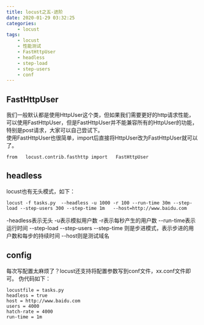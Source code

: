 ```yaml
---
title: locust之五-进阶
date: 2020-01-29 03:32:25
categories: 
	- locust
tags:
	- locust
	- 性能测试
	- FastHttpUser
	- headless
	- step-load
	- step-users
	- conf
---
```

## FastHttpUser
我们一般默认都是使用HttpUser这个类，但如果我们需要更好的http请求性能，可以使用FastHttpUser，但是FastHttpUser并不能兼容所有的HttpUser的功能，特别是post请求，大家可以自己尝试下。<br>
使用FastHttpUser也很简单，import后直接将HttpUser改为FastHttpUser就可以了。
```
from   locust.contrib.fasthttp import   FastHttpUser
```
## headless
locust也有无头模式，如下：
```
locust -f tasks.py  --headless -u 1000 -r 100 --run-time 30m --step-load --step-users 300 --step-time 1m   --host=http://www.baidu.com
```
<!-- more -->
-headless表示无头
-u表示模拟用户数
-r表示每秒产生的用户数
--run-time表示运行时间
--step-load --step-users --step-time 则是步进模式，表示步进的用户数和每步的持续时间
--host则是测试域名
## config
每次写配置太麻烦了？locust还支持将配置参数写到conf文件，xx.conf文件即可。
伪代码如下：
```
locustfile = tasks.py
headless = true
host = http://www.baidu.com
users = 4000
hatch-rate = 4000
run-time = 1m
```
